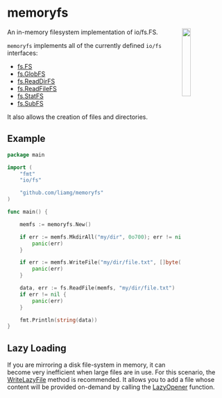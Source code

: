 # memoryfs

<img width="20%" align="right" src="https://i.giphy.com/media/SuEFqeWxlLcvm/giphy.webp" />

An in-memory filesystem implementation of io/fs.FS.

`memoryfs` implements all of the currently defined `io/fs` interfaces:

- [fs.FS](https://pkg.go.dev/io/fs#FS)
- [fs.GlobFS](https://pkg.go.dev/io/fs#GlobFS)
- [fs.ReadDirFS](https://pkg.go.dev/io/fs#ReadDirFS)
- [fs.ReadFileFS](https://pkg.go.dev/io/fs#ReadFileFS)
- [fs.StatFS](https://pkg.go.dev/io/fs#StatFS)
- [fs.SubFS](https://pkg.go.dev/io/fs#SubFS)

It also allows the creation of files and directories.

## Example

```go
package main

import (
    "fmt"
    "io/fs"

    "github.com/liamg/memoryfs"
)

func main() {

    memfs := memoryfs.New()

    if err := memfs.MkdirAll("my/dir", 0o700); err != nil {
        panic(err)
    }

    if err := memfs.WriteFile("my/dir/file.txt", []byte("hello world"), 0o600); err != nil {
        panic(err)
    }

    data, err := fs.ReadFile(memfs, "my/dir/file.txt")
    if err != nil {
        panic(err)
    }

    fmt.Println(string(data))
}
```

## Lazy Loading

If you are mirroring a disk file-system in memory, it can become very inefficient when large files are in use. For this scenario, the [WriteLazyFile](https://pkg.go.dev/github.com/liamg/memoryfs@v1.1.0#FS.WriteLazyFile) method is recommended. It allows you to add a file whose content will be provided on-demand by calling the [LazyOpener](https://pkg.go.dev/github.com/liamg/memoryfs@v1.1.0#LazyOpener) function.

